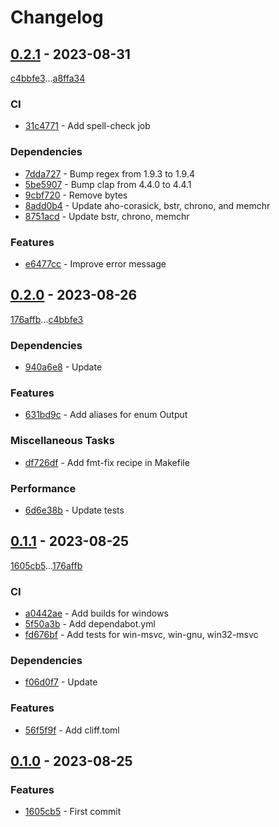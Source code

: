 # Changelog

## [0.2.1](https://github.com/rodmoioliveira/cnj/compare/0.2.0...0.2.1) - 2023-08-31

[c4bbfe3](https://github.com/rodmoioliveira/cnj/commit/c4bbfe305f3f1438da997cb7d4ca01bb0b872d90)...[a8ffa34](https://github.com/rodmoioliveira/cnj/commit/a8ffa34fbf0eec8be1a16fb45fbb154bf7127d31)

### CI

- [31c4771](https://github.com/rodmoioliveira/cnj/commit/31c47717c18f686ef3e042c97bb133899e5673b8) - Add spell-check job

### Dependencies

- [7dda727](https://github.com/rodmoioliveira/cnj/commit/7dda727246b2c977334d7e6bc9aa8c3ad04c81f8) - Bump regex from 1.9.3 to 1.9.4
- [5be5907](https://github.com/rodmoioliveira/cnj/commit/5be5907f0dc28f93ed38d0438ba6168b973009c7) - Bump clap from 4.4.0 to 4.4.1
- [9cbf720](https://github.com/rodmoioliveira/cnj/commit/9cbf72051c619e5d189e87531bacd9972206d332) - Remove bytes
- [8add0b4](https://github.com/rodmoioliveira/cnj/commit/8add0b4ad5e12a70b095a64f354d22df7d8f2783) - Update aho-corasick, bstr, chrono, and memchr
- [8751acd](https://github.com/rodmoioliveira/cnj/commit/8751acd8d6a857947f380b8f3e355dfb9935ea0e) - Update bstr, chrono, memchr

### Features

- [e6477cc](https://github.com/rodmoioliveira/cnj/commit/e6477cc1c7388171fe6b4d62f9a8f4ba1f00c0f0) - Improve error message

## [0.2.0](https://github.com/rodmoioliveira/cnj/compare/0.1.1...0.2.0) - 2023-08-26

[176affb](https://github.com/rodmoioliveira/cnj/commit/176affbb00a9e6dafc50491573c6dc63ed0c4ce9)...[c4bbfe3](https://github.com/rodmoioliveira/cnj/commit/c4bbfe305f3f1438da997cb7d4ca01bb0b872d90)

### Dependencies

- [940a6e8](https://github.com/rodmoioliveira/cnj/commit/940a6e890fac2456947743695fd218aa6fa40290) - Update

### Features

- [631bd9c](https://github.com/rodmoioliveira/cnj/commit/631bd9cd190c6d8279aa78fe3de116b2a235689f) - Add aliases for enum Output

### Miscellaneous Tasks

- [df726df](https://github.com/rodmoioliveira/cnj/commit/df726df1305f92b4b467a41db3668206d98b68c9) - Add fmt-fix recipe in Makefile

### Performance

- [6d6e38b](https://github.com/rodmoioliveira/cnj/commit/6d6e38b9f5e72b02dfcd7a9159bfb94175d16495) - Update tests

## [0.1.1](https://github.com/rodmoioliveira/cnj/compare/0.1.0...0.1.1) - 2023-08-25

[1605cb5](https://github.com/rodmoioliveira/cnj/commit/1605cb50bc0d3a34ce459e42f852259816476c0e)...[176affb](https://github.com/rodmoioliveira/cnj/commit/176affbb00a9e6dafc50491573c6dc63ed0c4ce9)

### CI

- [a0442ae](https://github.com/rodmoioliveira/cnj/commit/a0442aebd3539cce495bcecb962226224e345d21) - Add builds for windows
- [5f50a3b](https://github.com/rodmoioliveira/cnj/commit/5f50a3b239a4d47563275138e0a907e50af7f110) - Add dependabot.yml
- [fd676bf](https://github.com/rodmoioliveira/cnj/commit/fd676bff1db43d6671023e7f6d5a8dcbb3917c04) - Add tests for win-msvc, win-gnu, win32-msvc

### Dependencies

- [f06d0f7](https://github.com/rodmoioliveira/cnj/commit/f06d0f70f09b4b50160091cfea55b1ca9fa62c4e) - Update

### Features

- [56f5f9f](https://github.com/rodmoioliveira/cnj/commit/56f5f9fca63c01a4d9a6b565ab1ee1af155be38f) - Add cliff.toml

## [0.1.0](https://github.com/rodmoioliveira/cnj/compare/...0.1.0) - 2023-08-25

### Features

- [1605cb5](https://github.com/rodmoioliveira/cnj/commit/1605cb50bc0d3a34ce459e42f852259816476c0e) - First commit

